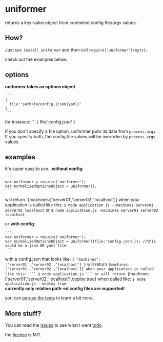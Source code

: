 uniformer
=======

returns a key-value object from combined config file/argv values.

## How?

Just `npm install uniformer` and then call `require('uniformer')(opts);`

check out the examples below.



## options

__uniformer takes an options object__.  
  
    ```
    {
      file:'path/to/config.(json|yaml)'
    }
    ```
for instance:
    ```
    {
      file:'config.json'
    }

if you don't specify a file option, uniformer pulls its data from `process.argv`. If you specify both,
the config file values will be overriden by `process.argv` values.


## examples

it's super easy to use...__without config__:

    ```
    var uniformer = require('uniformer');
    var normalizedOptionsObject = uniformer();
    ```
will return `{machines:['server01','server02','localhost']} when your application is called like this:
    ```
    $ node application.js --machines server01 server02 localhost
    ```
or
    ```
    $ node application.js -machines server01 server02 localhost
    ```    
  
  
or __with config__:
  
    ```
    var uniformer = require('uniformer');
    var normalizedOptionsObject = uniformer({file:'config.json'}); //this could be a json OR yaml file
    ```
with a config.json that looks like:
    ```
    {
      "machines":['server01','server02','localhost']
    }
    ```
will return `{machines:['server01','server02','localhost']} when your application is called like this:
    ```
    $ node application.js
    ```
or will return `{machines:['server01','server02','localhost'],deploy:true} when called like:
    ```
    $ node application.js --deploy true
    ```    
__currently only relative path-ed config files are supported!__
  
  

you can [peruse the tests](https://github.com/b3ngr33ni3r/uniformer/blob/master/tests) to learn a bit more.


## More stuff?

You can read the [issues](https://github.com/b3ngr33ni3r/uniformer/issues) to see what I want [todo](https://github.com/b3ngr33ni3r/uniformer/issues?labels=todo).  
  
the [license](https://github.com/b3ngr33ni3r/uniformer/blob/master/LICENSE) is MIT.